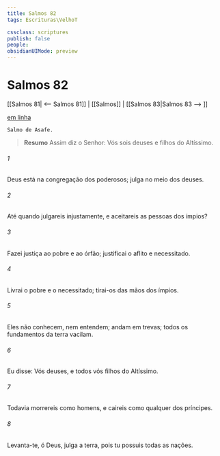 ```yaml
---
title: Salmos 82
tags: Escrituras\VelhoT

cssclass: scriptures
publish: false
people:
obsidianUIMode: preview
---
```


# Salmos 82
[[Salmos 81| <-- Salmos 81]] | [[Salmos]] | [[Salmos 83|Salmos 83 --> ]]

[em linha](https://churchofjesuschrist.org/study/scriptures/ot/ps/82?lang=por)

```
Salmo de Asafe.
```

> __Resumo__
Assim diz o Senhor: Vós sois deuses e filhos do Altíssimo.

###### 1 
Deus está na congregação dos poderosos; julga no meio dos deuses.

###### 2 
Até quando julgareis injustamente, e aceitareis as pessoas dos ímpios? 

###### 3 
Fazei justiça ao pobre e ao órfão; justificai o aflito e necessitado.

###### 4 
Livrai o pobre e o necessitado; tirai-os das mãos dos ímpios.

###### 5 
Eles não conhecem, nem entendem; andam em trevas; todos os fundamentos da terra vacilam.

###### 6 
Eu disse: Vós  deuses, e todos vós  filhos do Altíssimo.

###### 7 
Todavia morrereis como homens, e caireis como qualquer dos príncipes.

###### 8 
Levanta-te, ó Deus, julga a terra, pois tu possuis todas as nações.

